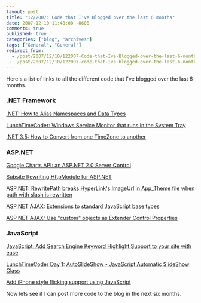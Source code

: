 ```yaml
---
layout: post
title: "12/2007: Code that I've Blogged over the last 6 months"
date: 2007-12-10 11:48:00 -0600
comments: true
published: true
categories: ["blog", "archives"]
tags: ["General", "General"]
redirect_from: 
  - /post/2007/12/10/122007-Code-that-Ive-Blogged-over-the-last-6-months
 -  /post/2007/12/10/122007-code-that-ive-blogged-over-the-last-6-months
---
```

<!-- more -->
<P>Here's a list of links to all the different code that I've blogged over the last 6 months.</P>
<H3>.NET Framework</H3>
<P><A href="/Blog/Post.aspx?PostID=1426">.NET: How to Alias Namespaces and Data Types</A></P>
<P><A href="/Blog/Post.aspx?PostID=1393">LunchTimeCoder: Windows Service Monitor that runs in the System Tray</A> </P><A href="/Blog/Post.aspx?PostID=1379">.NET 3.5: How to Convert from one TimeZone to another</A> 
<H3>ASP.NET</H3>
<P><A href="/Blog/Post.aspx?PostID=1429">Google Charts API: an ASP.NET 2.0&nbsp;Server Control</A></P>
<P><A href="/Blog/Post.aspx?PostID=1419">Subsite Rewriting HttpModule for ASP.NET</A></P>
<P><U><FONT color=#0066cc><A href="/Blog/Post.aspx?PostID=1416">ASP.NET: RewritePath breaks HyperLink's ImageUrl in App_Theme file when path with slash is rewritten</A></FONT></U></P>
<P><A href="/Blog/Post.aspx?PostID=1396">ASP.NET AJAX: Extensions to standard JavaScript base types</A> </P>
<P><A href="/Blog/Post.aspx?PostID=1377">ASP.NET AJAX: Use "custom" objects as Extender Control Properties</A></P>
<H3>JavaScript</H3>
<P><A href="/Blog/Post.aspx?PostID=1401">JavaScript: Add Search Engine Keyword Highlight Support to your site with ease</A></P>
<P><A href="/Blog/Post.aspx?PostID=1384">LunchTimeCoder Day 1: AutoSlideShow - JavaScript Automatic SlideShow Class</A></P>
<P><A href="/Blog/Post.aspx?PostID=1380">Add iPhone style flicking support using JavaScript</A> </P>
<P>Now lets see if I can post more code to the blog in the next six months.</P>
